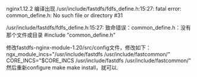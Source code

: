 
nginx1.12.2 编译出现 /usr/include/fastdfs/fdfs_define.h:15:27: fatal error: common_define.h: No such file or directory #31

/usr/include/fastdfs/fdfs_define.h:15:27: 致命错误：common_define.h：没有那个文件或目录
 #include "common_define.h"


修改fastdfs-nginx-module-1.20/src/config文件，修改如下：
ngx_module_incs="/usr/include/fastdfs /usr/include/fastcommon/"
CORE_INCS="$CORE_INCS /usr/include/fastdfs /usr/include/fastcommon/"
然后重新configure make make install，就可以.